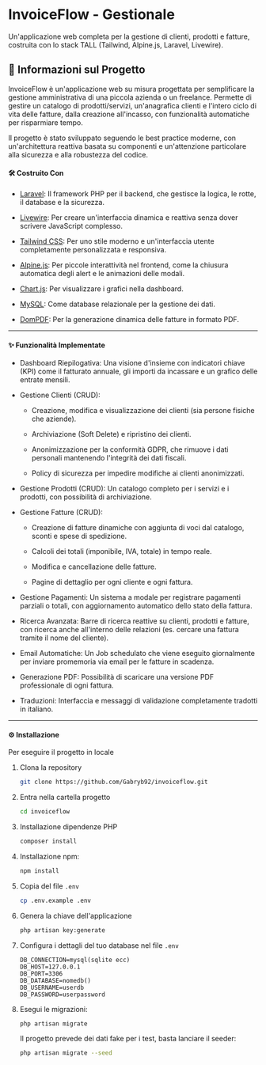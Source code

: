 # InvoiceFlow - Gestionale

Un'applicazione web completa per la gestione di clienti, prodotti e fatture, costruita con lo stack TALL (Tailwind, Alpine.js, Laravel, Livewire).

## 🚀 Informazioni sul Progetto

InvoiceFlow è un'applicazione web su misura progettata per semplificare la gestione amministrativa di una piccola azienda o un freelance. Permette di gestire un catalogo di prodotti/servizi, un'anagrafica clienti e l'intero ciclo di vita delle fatture, dalla creazione all'incasso, con funzionalità automatiche per risparmiare tempo.

Il progetto è stato sviluppato seguendo le best practice moderne, con un'architettura reattiva basata su componenti e un'attenzione particolare alla sicurezza e alla robustezza del codice.

#### 🛠️ Costruito Con

-   [Laravel](https://laravel.com/): Il framework PHP per il backend, che gestisce la logica, le rotte, il database e la sicurezza.

-   [Livewire](https://laravel-livewire.com/): Per creare un'interfaccia dinamica e reattiva senza dover scrivere JavaScript complesso.

-   [Tailwind CSS](https://tailwindcss.com/): Per uno stile moderno e un'interfaccia utente completamente personalizzata e responsiva.

-   [Alpine.js](https://alpinejs.dev/): Per piccole interattività nel frontend, come la chiusura automatica degli alert e le animazioni delle modali.

-   [Chart.js](https://www.chartjs.org/): Per visualizzare i grafici nella dashboard.

-   [MySQL](https://www.mysql.com/it/): Come database relazionale per la gestione dei dati.

-   [DomPDF](https://github.com/barryvdh/laravel-dompdf): Per la generazione dinamica delle fatture in formato PDF.

---

#### ✨ Funzionalità Implementate

-   Dashboard Riepilogativa: Una visione d'insieme con indicatori chiave (KPI) come il fatturato annuale, gli importi da incassare e un grafico delle entrate mensili.

-   Gestione Clienti (CRUD):

    -   Creazione, modifica e visualizzazione dei clienti (sia persone fisiche che aziende).

    -   Archiviazione (Soft Delete) e ripristino dei clienti.

    -   Anonimizzazione per la conformità GDPR, che rimuove i dati personali mantenendo l'integrità dei dati fiscali.

    -   Policy di sicurezza per impedire modifiche ai clienti anonimizzati.

-   Gestione Prodotti (CRUD): Un catalogo completo per i servizi e i prodotti, con possibilità di archiviazione.

-   Gestione Fatture (CRUD):

    -   Creazione di fatture dinamiche con aggiunta di voci dal catalogo, sconti e spese di spedizione.

    -   Calcoli dei totali (imponibile, IVA, totale) in tempo reale.

    -   Modifica e cancellazione delle fatture.

    -   Pagine di dettaglio per ogni cliente e ogni fattura.

-   Gestione Pagamenti: Un sistema a modale per registrare pagamenti parziali o totali, con aggiornamento automatico dello stato della fattura.

-   Ricerca Avanzata: Barre di ricerca reattive su clienti, prodotti e fatture, con ricerca anche all'interno delle relazioni (es. cercare una fattura tramite il nome del cliente).

-   Email Automatiche: Un Job schedulato che viene eseguito giornalmente per inviare promemoria via email per le fatture in scadenza.

-   Generazione PDF: Possibilità di scaricare una versione PDF professionale di ogni fattura.

-   Traduzioni: Interfaccia e messaggi di validazione completamente tradotti in italiano.

---

#### ⚙️ Installazione

Per eseguire il progetto in locale

1.  Clona la repository

    ```BASH
    git clone https://github.com/Gabryb92/invoiceflow.git
    ```

2.  Entra nella cartella progetto

    ```BASH
    cd invoiceflow
    ```

3.  Installazione dipendenze PHP

    ```BASH
    composer install
    ```

4.  Installazione npm:

    ```BASH
    npm install
    ```

5.  Copia del file `.env`

    ```BASH
    cp .env.example .env
    ```

6.  Genera la chiave dell'applicazione

    ```BASH
    php artisan key:generate
    ```

7.  Configura i dettagli del tuo database nel file `.env`

    ```ENV
    DB_CONNECTION=mysql(sqlite ecc)
    DB_HOST=127.0.0.1
    DB_PORT=3306
    DB_DATABASE=nomedb()
    DB_USERNAME=userdb
    DB_PASSWORD=userpassword
    ```

8.  Esegui le migrazioni:

    ```BASH
    php artisan migrate
    ```

    Il progetto prevede dei dati fake per i test, basta lanciare il seeder:

    ```BASH
    php artisan migrate --seed
    ```
